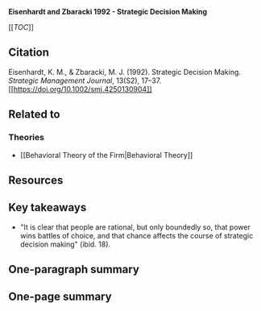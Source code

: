 **Eisenhardt and Zbaracki 1992 - Strategic Decision Making**

[[_TOC_]]

## Citation
Eisenhardt, K. M., & Zbaracki, M. J. (1992). Strategic Decision Making. *Strategic Management Journal*, 13(S2), 17–37. [[https://doi.org/10.1002/smj.4250130904]]

## Related to

### Theories
* [[Behavioral Theory of the Firm|Behavioral Theory]]

## Resources

## Key takeaways
* "It is clear that people are rational, but only boundedly so, that power wins battles of choice, and that chance affects the course of strategic decision making" (ibid. 18).

## One-paragraph summary

## One-page summary